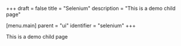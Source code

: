 +++
draft = false
title = "Selenium"
description = "This is a demo child page"

[menu.main]
parent = "ui"
identifier = "selenium"
+++

This is a demo child page
